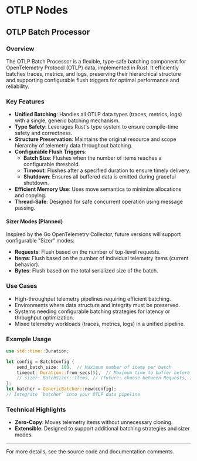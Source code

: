# OTLP Nodes

## OTLP Batch Processor

### Overview

The OTLP Batch Processor is a flexible, type-safe batching component for
OpenTelemetry Protocol (OTLP) data, implemented in Rust. It efficiently batches
traces, metrics, and logs, preserving their hierarchical structure and
supporting configurable flush triggers for optimal performance and reliability.

### Key Features

- **Unified Batching**: Handles all OTLP data types (traces, metrics, logs)
  with a single, generic batching mechanism.
- **Type Safety**: Leverages Rust's type system to ensure compile-time safety
  and correctness.
- **Structure Preservation**: Maintains the original resource and scope
  hierarchy of telemetry data throughout batching.
- **Configurable Flush Triggers**:
  - **Batch Size**: Flushes when the number of items reaches a configurable
    threshold.
  - **Timeout**: Flushes after a specified duration to ensure timely delivery.
  - **Shutdown**: Ensures all buffered data is emitted during graceful
    shutdown.
- **Efficient Memory Use**: Uses move semantics to minimize allocations and
  copying.
- **Thread-Safe**: Designed for safe concurrent operation using message
  passing.

#### Sizer Modes (Planned)

Inspired by the Go OpenTelemetry Collector, future versions will support
configurable "Sizer" modes:

- **Requests**: Flush based on the number of top-level requests.
- **Items**: Flush based on the number of individual telemetry items (current
  behavior).
- **Bytes**: Flush based on the total serialized size of the batch.

### Use Cases

- High-throughput telemetry pipelines requiring efficient batching.
- Environments where data structure and integrity must be preserved.
- Systems needing configurable batching strategies for latency or throughput
  optimization.
- Mixed telemetry workloads (traces, metrics, logs) in a unified pipeline.

### Example Usage

```rust
use std::time::Duration;

let config = BatchConfig {
    send_batch_size: 100,  // Maximum number of items per batch
    timeout: Duration::from_secs(5),  // Maximum time to buffer before flushing
    // sizer: BatchSizer::Items, // (future: choose between Requests, Items, Bytes)
};
let batcher = GenericBatcher::new(config);
// Integrate `batcher` into your OTLP data pipeline
```

### Technical Highlights

- **Zero-Copy**: Moves telemetry items without unnecessary cloning.
- **Extensible**: Designed to support additional batching strategies and sizer
  modes.

---

For more details, see the source code and documentation comments.